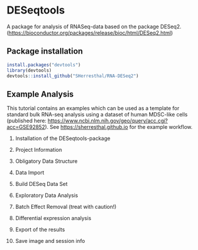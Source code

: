 #  DESeqtools

A package for analysis of RNASeq-data based on the package DESeq2. (https://bioconductor.org/packages/release/bioc/html/DESeq2.html) 

## Package installation

```r
install.packages("devtools")
library(devtools)
devtools::install_github("SHerresthal/RNA-DESeq2")
```

## Example Analysis

This tutorial contains an examples which can be used as a template for standard bulk RNA-seq analysis using a dataset of human MDSC-like cells (published here: https://www.ncbi.nlm.nih.gov/geo/query/acc.cgi?acc=GSE92852). 
See https://sherresthal.github.io for the example workflow. 

1.  Installation of the DESeqtools-package

2.  Project Information

3.  Obligatory Data Structure

4. Data Import

5. Build DESeq Data Set

6. Exploratory Data Analysis


7. Batch Effect Removal (treat with caution!)


8. Differential expression analysis

9. Export of the results

10. Save image and session info
